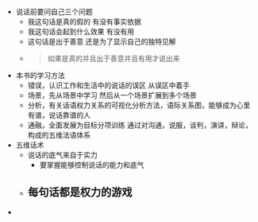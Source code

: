 - 说话前要问自己三个问题
	- 我这句话是真的假的 有没有事实依据
	- 我这句话会起到什么效果 有没有用
	- 这句话是出于善意 还是为了显示自己的独特见解
	- > 如果是真的并且出于善意并且有用才说出来
- 本书的学习方法
	- 错误，认识工作和生活中的说话的误区 从误区中着手
	- 场景，先从场景中学习 然后从一个场景扩展到多个场景
	- 分析，有关话语权力关系的可视化分析方法，语际关系图，能够成为心里有谱，说话靠谱的人
	- 通融，全面发展为目标分项训练 通过对沟通，说服，谈判，演讲，辩论，构成的五维法语体系
- 五维话术
	- 说话的底气来自于实力
		- 要掌握能够控制说话的能力和底气
	- 每句话都是权力的游戏
		-
-